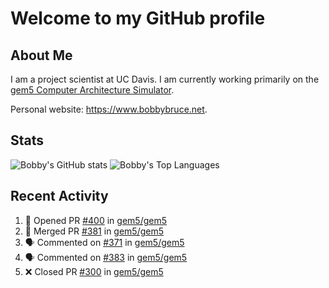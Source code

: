# Welcome to my GitHub profile

## About Me

I am a project scientist at UC Davis. I am currently working primarily on the [gem5 Computer Architecture Simulator](https://github.com/gem5).

Personal website: <https://www.bobbybruce.net>.

## Stats

![Bobby's GitHub stats](https://github-readme-stats.vercel.app/api?username=bobbyrbruce&show_icons=true&theme=responsive&include_all_commits=true&count_private=true&show=reviews&disable_animations=true)
![Bobby's Top Languages ](https://github-readme-stats.vercel.app/api/top-langs/?username=bobbyrbruce&layout=compact&theme=responsive&count_private=true&langs_count=10&disable_animations=true)

## Recent Activity

<!--START_SECTION:activity-->
1. 💪 Opened PR [#400](https://github.com/gem5/gem5/pull/400) in [gem5/gem5](https://github.com/gem5/gem5)
2. 🎉 Merged PR [#381](https://github.com/gem5/gem5/pull/381) in [gem5/gem5](https://github.com/gem5/gem5)
3. 🗣 Commented on [#371](https://github.com/gem5/gem5/pull/371#issuecomment-1745368485) in [gem5/gem5](https://github.com/gem5/gem5)
4. 🗣 Commented on [#383](https://github.com/gem5/gem5/issues/383#issuecomment-1743897414) in [gem5/gem5](https://github.com/gem5/gem5)
5. ❌ Closed PR [#300](https://github.com/gem5/gem5/pull/300) in [gem5/gem5](https://github.com/gem5/gem5)
<!--END_SECTION:activity-->
